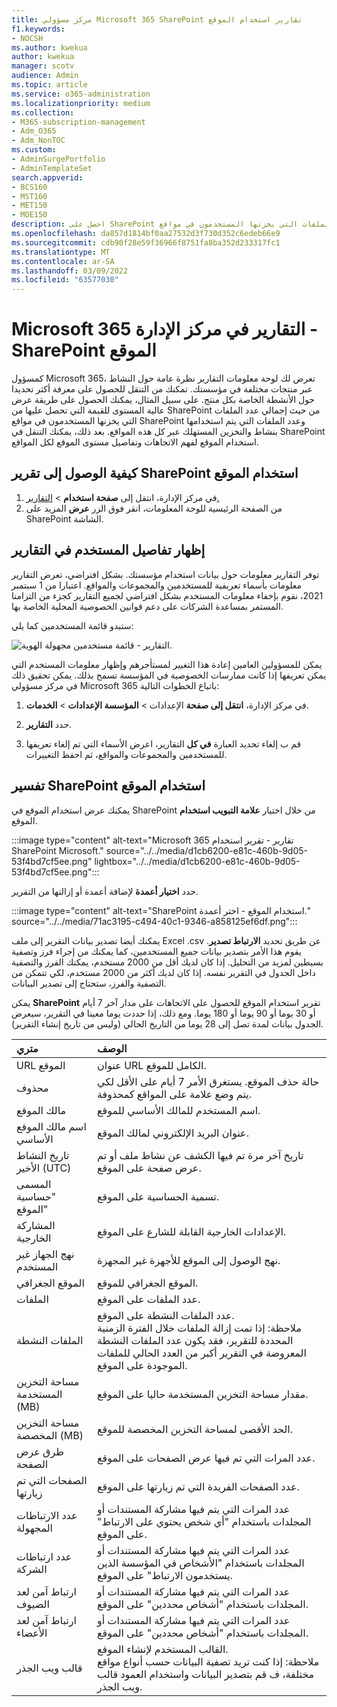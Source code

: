 ```yaml
---
title: مركز مسؤولي Microsoft 365 SharePoint تقارير استخدام الموقع
f1.keywords:
- NOCSH
ms.author: kwekua
author: kwekua
manager: scotv
audience: Admin
ms.topic: article
ms.service: o365-administration
ms.localizationpriority: medium
ms.collection:
- M365-subscription-management
- Adm_O365
- Adm_NonTOC
ms.custom:
- AdminSurgePortfolio
- AdminTemplateSet
search.appverid:
- BCS160
- MST160
- MET150
- MOE150
description: احصل على SharePoint استخدام الموقع لمعرفة عدد الملفات التي يخزنها المستخدمون في مواقع SharePoint، وكم عدد الملفات المستخدمة بشكل نشط، وإجمالي مساحة التخزين المستهلكة.
ms.openlocfilehash: da857d1814bf0aa27532d3f730d352c6edeb66e9
ms.sourcegitcommit: cdb90f28e59f36966f8751fa8ba352d233317fc1
ms.translationtype: MT
ms.contentlocale: ar-SA
ms.lasthandoff: 03/09/2022
ms.locfileid: "63577030"
---
```

# <a name="microsoft-365-reports-in-the-admin-center---sharepoint-site-usage"></a>Microsoft 365 التقارير في مركز الإدارة - SharePoint الموقع

كمسؤول Microsoft 365، تعرض لك لوحة معلومات التقارير نظرة عامة حول النشاط عبر منتجات مختلفة في مؤسستك. تمكنك من التنقل للحصول على معرفة أكثر تحديدا حول الأنشطة الخاصة بكل منتج. على سبيل المثال، يمكنك الحصول على طريقة عرض عالية المستوى للقيمة التي تحصل عليها من SharePoint من حيث إجمالي عدد الملفات التي يخزنها المستخدمون في مواقع SharePoint وعدد الملفات التي يتم استخدامها بنشاط والتخزين المستهلك عبر كل هذه المواقع. بعد ذلك، يمكنك التنقل في SharePoint استخدام الموقع لفهم الاتجاهات وتفاصيل مستوى الموقع لكل المواقع. 

## <a name="how-to-get-to-the-sharepoint-site-usage-report"></a>كيفية الوصول إلى تقرير SharePoint استخدام الموقع

1. في مركز الإدارة، انتقل إلى **صفحة استخدام** \> <a href="https://go.microsoft.com/fwlink/p/?linkid=2074756" target="_blank">التقارير.</a> 
2. من الصفحة الرئيسية للوحة المعلومات، انقر فوق الزر **عرض** المزيد على SharePoint الشاشة.

## <a name="show-user-details-in-the-reports"></a>إظهار تفاصيل المستخدم في التقارير

توفر التقارير معلومات حول بيانات استخدام مؤسستك. بشكل افتراضي، تعرض التقارير معلومات بأسماء تعريفية للمستخدمين والمجموعات والمواقع. اعتبارا من 1 سبتمبر 2021، نقوم بإخفاء معلومات المستخدم بشكل افتراضي لجميع التقارير كجزء من التزامنا المستمر بمساعدة الشركات على دعم قوانين الخصوصية المحلية الخاصة بها.
  
ستبدو قائمة المستخدمين كما يلي:
  
![التقارير - قائمة مستخدمين مجهولة الهوية.](../../media/2ed99bce-4978-4ee3-9ea2-4a8db26eef02.png)
  
يمكن للمسؤولين العامين إعادة هذا التغيير لمستأجرهم وإظهار معلومات المستخدم التي يمكن تعريفها إذا كانت ممارسات الخصوصية في المؤسسة تسمح بذلك. يمكن تحقيق ذلك في مركز مسؤولي Microsoft 365 باتباع الخطوات التالية:
  
1. في مركز الإدارة، **انتقل إلى صفحة** الإعدادات \> **المؤسسة الإعدادات** \> **الخدمات**.

2. حدد **التقارير**. 
  
3. قم ب إلغاء تحديد العبارة **في كل** التقارير، اعرض الأسماء التي تم إلغاء تعريفها للمستخدمين والمجموعات والمواقع، ثم احفظ التغييرات. 
  
## <a name="interpret-the-sharepoint-site-usage-report"></a>تفسير SharePoint استخدام الموقع

يمكنك عرض استخدام الموقع في SharePoint من خلال اختيار **علامة التبويب استخدام** الموقع.

:::image type="content" alt-text="Microsoft 365 تقارير - تقرير استخدام SharePoint Microsoft." source="../../media/d1cb6200-e81c-460b-9d05-53f4bd7cf5ee.png" lightbox="../../media/d1cb6200-e81c-460b-9d05-53f4bd7cf5ee.png":::

حدد **اختيار أعمدة** لإضافة أعمدة أو إزالتها من التقرير.

:::image type="content" alt-text="SharePoint استخدام الموقع - اختر أعمدة." source="../../media/71ac3195-c494-40c1-9346-a858125ef6df.png":::

يمكنك أيضا تصدير بيانات التقرير إلى ملف Excel .csv عن طريق تحديد **الارتباط تصدير**. يقوم هذا الأمر بتصدير بيانات جميع المستخدمين، كما يمكنك من إجراء فرز وتصفية بسيطين لمزيد من التحليل. إذا كان لديك أقل من 2000 مستخدم، يمكنك الفرز والتصفية داخل الجدول في التقرير نفسه. إذا كان لديك أكثر من 2000 مستخدم، لكي تتمكن من التصفية والفرز، ستحتاج إلى تصدير البيانات. 

يمكن **SharePoint** تقرير استخدام الموقع للحصول على الاتجاهات على مدار آخر 7 أيام أو 30 يوما أو 90 يوما أو 180 يوما. ومع ذلك، إذا حددت يوما معينا في التقرير، سيعرض الجدول بيانات لمدة تصل إلى 28 يوما من التاريخ الحالي (وليس من تاريخ إنشاء التقرير).
  
|متري|الوصف|
|:-----|:-----|
|URL الموقع  |عنوان URL الكامل للموقع. |
|محذوف  |حالة حذف الموقع. يستغرق الأمر 7 أيام على الأقل لكي يتم وضع علامة على المواقع كمحذوفة.  |
|مالك الموقع  |اسم المستخدم للمالك الأساسي للموقع.   |
|اسم مالك الموقع الأساسي  |عنوان البريد الإلكتروني لمالك الموقع. |
|تاريخ النشاط الأخير (UTC)  | تاريخ آخر مرة تم فيها الكشف عن نشاط ملف أو تم عرض صفحة على الموقع.  |
|المسمى "حساسية الموقع"  | تسمية الحساسية على الموقع.  |
|المشاركة الخارجية  | الإعدادات الخارجية القابلة للشارع على الموقع.  |
|نهج الجهاز غير المستخدم  | نهج الوصول إلى الموقع للأجهزة غير المجهزة.  |
|الموقع الجغرافي  | الموقع الجغرافي للموقع.  |
|الملفات  |عدد الملفات على الموقع. |
|الملفات النشطة  | عدد الملفات النشطة على الموقع.<br/> ملاحظة: إذا تمت إزالة الملفات خلال الفترة الزمنية المحددة للتقرير، فقد يكون عدد الملفات النشطة المعروضة في التقرير أكبر من العدد الحالي للملفات الموجودة على الموقع.  |
|مساحة التخزين المستخدمة (MB)  |مقدار مساحة التخزين المستخدمة حاليا على الموقع.  |
|مساحة التخزين المخصصة (MB)  |الحد الأقصى لمساحة التخزين المخصصة للموقع.  |
|طرق عرض الصفحة  |عدد المرات التي تم فيها عرض الصفحات على الموقع.  |
|الصفحات التي تم زيارتها  |عدد الصفحات الفريدة التي تم زيارتها على الموقع.  |
|عدد الارتباطات المجهولة  |عدد المرات التي يتم فيها مشاركة المستندات أو المجلدات باستخدام "أي شخص يحتوي على الارتباط" على الموقع.  |
|عدد ارتباطات الشركة  |عدد المرات التي يتم فيها مشاركة المستندات أو المجلدات باستخدام "الأشخاص في المؤسسة الذين يستخدمون الارتباط" على الموقع.  |
|ارتباط آمن لعد الضيوف  |عدد المرات التي يتم فيها مشاركة المستندات أو المجلدات باستخدام "أشخاص محددين" على الموقع.  |
|ارتباط آمن لعد الأعضاء  |عدد المرات التي يتم فيها مشاركة المستندات أو المجلدات باستخدام "أشخاص محددين" على الموقع.  |
|قالب ويب الجذر  |القالب المستخدم لإنشاء الموقع.  <br/> ملاحظة: إذا كنت تريد تصفية البيانات حسب أنواع مواقع مختلفة، ف قم بتصدير البيانات واستخدام العمود قالب ويب الجذر. |

